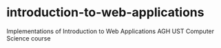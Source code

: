 # introduction-to-web-applications
Implementations of Introduction to Web Applications AGH UST Computer Science course 
